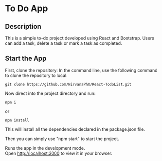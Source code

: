 # To Do App

## Description

This is a simple to-do project developed using React and Bootstrap.
Users can add a task, delete a task or mark a task as completed.

## Start the App

First, clone the repository:
In the command line, use the following command to clone the repository to local:

```
git clone https://github.com/NirvanaPhX/React-TodoList.git
```

Now direct into the project directory and run:

```
npm i
```

or

```
npm install
```

This will install all the dependencies declared in the package.json file.

Then you can simply use "npm start" to start the project.

Runs the app in the development mode.\
Open [http://localhost:3000](http://localhost:3000) to view it in your browser.
